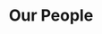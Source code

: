 ---
layout: child_layout/our_people
title: Our People
permalink: /our-people/
hero_image: /assets/img/content/backgrounds/bg-5.jpg
hero_options: is-default
hero_caption_align: left
---